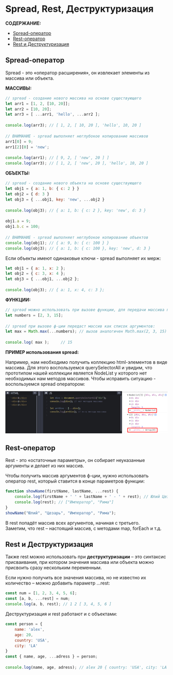# Spread, Rest, Деструктуризация

**СОДЕРЖАНИЕ:**
- [Spread-оператор](#1)
- [Rest-оператор](#2)
- [Rest и Деструктуризация](#3)

<a id="1"></a> 

## Spread-оператор

Spread - это «оператор расширения», он извлекает элементы из массива или объекта.

**МАССИВЫ:**
```js
// spread - создание нового массива на основе существующего
let arr1 = [1, 2, [10, 20]];
let arr2 = [10, 20];
let arr3 = [ ...arr1, 'hello', ...arr2 ];

console.log(arr3); // [ 1, 2, [ 10, 20 ], 'hello', 10, 20 ]

// ВНИМАНИЕ - spread выполняет неглубокое копирование массивов
arr1[0] = 9;
arr1[2][0] = 'new';

console.log(arr1); // [ 9, 2, [ 'new', 20 ] ]
console.log(arr3); // [ 1, 2, [ 'new', 20 ], 'hello', 10, 20 ]
```

**ОБЪЕКТЫ:**
```js
// spread - создание нового объекта на основе существующего
let obj1 = { a: 1, b: { c: 2 } }
let obj2 = { d: 3 }
let obj3 = { ...obj1, key: 'new', ...obj2 }

console.log(obj3); // { a: 1, b: { c: 2 }, key: 'new', d: 3 }

obj1.a = 9;
obj1.b.c = 100;

// ВНИМАНИЕ - spread выполняет неглубокое копирование объектов
console.log(obj1); // { a: 9, b: { c: 100 } }
console.log(obj3); // { a: 1, b: { c: 100 }, key: 'new', d: 3 }
```

Если объекты имеют одинаковые ключи - spread выполняет их мерж:    
```js
let obj1 = { a: 1, x: 2 };
let obj2 = { c: 3, x: 4 };
let obj3 = { ...obj1, ...obj2 };

console.log(obj3); // { a: 1, x: 4, c: 3 };
```

**ФУНКЦИИ:**
```js
// spread можно использовать при вызове функции, для передачи массива параметров как списка:
let numbers = [2, 3, 15];

// spread при вызове ф-ции передаст массив как список аргументов:
let max = Math.max(...numbers);	// вызов аналогичен Math.max(2, 3, 15)

console.log( max ); 	// 15
```

**ПРИМЕР использования spread:**

Например, нам необходимо получить коллекцию html-элементов в виде массива. 
Для этого воспользуемся querySelectorAll и увидим, что прототипом нашей коллекции является NodeList у которого нет необходимых нам методов массивов. Чтобы исправить ситуацию - воспользуемся spread оператором:

![](./imgs/02.png)

<a id="2"></a> 

## Rest-оператор

Rest - это «остаточные параметры», он собирает неуказанные аргументы и делает из них массив.

Чтобы получить массив аргументов ф-ции, нужно использовать оператор rest, который ставится в конце параметров функции:
```js
function showName(firstName, lastName, ...rest) {
	console.log(firstName + ' ' + lastName + ' - ' + rest); // Юлий Цезарь - Император,Рима
	console.log(rest); // ["Император", "Рима"]
}
showName("Юлий", "Цезарь", "Император", "Рима"); 
```
В rest попадёт массив всех аргументов, начиная с третьего.    
Заметим, что rest – настоящий массив, с методами map, forEach и т.д.

<a id="3"></a> 

## Rest и Деструктуризация

Также rest можно использовать при **деструктуризации** – это синтаксис присваивания, при котором значения массива или объекта можно присвоить сразу нескольким переменным.

Если нужно получить все значения массива, но не известно их количество – можно добавить параметр ...rest:
```js
const num = [1, 2, 3, 4, 5, 6];
const [a, b, ...rest] = num;
console.log(a, b, rest); // 1 2 [ 3, 4, 5, 6 ]
```

Деструктуризация и rest работают и с объектами:
```js
const person = {
	name: 'alex',
	age: 20,
	country: 'USA',
	city: 'LA'
}
const { name, age, ...adress } = person;

console.log(name, age, adress); // alex 20 { country: 'USA', city: 'LA' }
```